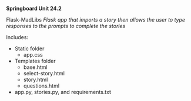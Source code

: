 **Springboard Unit 24.2**

Flask-MadLibs
*Flask app that imports a story then allows the user to type responses to the prompts to complete the stories*

Includes:
- Static folder
   - app.css
- Templates folder
   - base.html
   - select-story.html
   - story.html
   - questions.html
- app.py, stories.py, and requirements.txt
